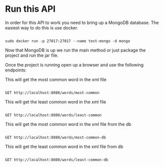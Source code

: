 # Run this API
In order for this API to work you need to bring up a MongoDB database.
The easiest way to do this is use docker.

<code>
sudo docker run -p 27017:27017 --name test-mongo -d mongo
</code>

Now that MongoDB is up we run the main method or just package the
project and run the jar file.

Once the project is running open up a browser and use the following endpoints:

This will get the most common word in the xml file

<code>
GET http://localhost:8080/words/most-common
</code>

This will get the least common word in the xml file

<code>
GET http://localhost:8080/words/least-common
</code>

This will get the most common word in the xml file from the db

<code>
GET http://localhost:8080/words/most-common-db
</code>

This will get the least common word in the xml file from db

<code>
GET http://localhost:8080/words/least-common-db
</code>